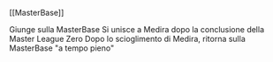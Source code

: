 [[MasterBase]]

Giunge sulla MasterBase
Si unisce a Medira dopo la conclusione della Master League Zero
Dopo lo scioglimento di Medira, ritorna sulla MasterBase "a tempo pieno"